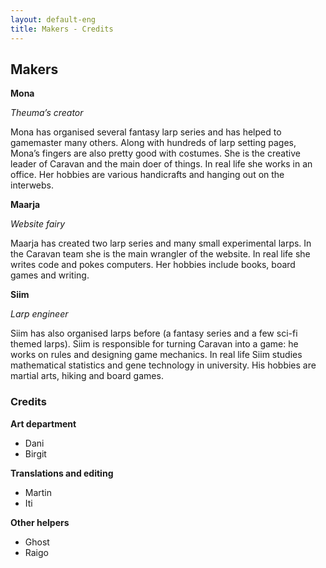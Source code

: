 ```yaml
---
layout: default-eng
title: Makers - Credits
---
```

## Makers

**Mona**

_Theuma’s creator_

Mona has organised several fantasy larp series and has helped to gamemaster many others. Along with hundreds of larp setting pages, Mona’s fingers are also pretty good with costumes. She is the creative leader of Caravan and the main doer of things. In real life she works in an office. Her hobbies are various handicrafts and hanging out on the interwebs. 

**Maarja**

_Website fairy_

Maarja has created two larp series and many small experimental larps. In the Caravan team she is the main wrangler of the website. In real life she writes code and pokes computers. Her hobbies include books, board games and writing. 

**Siim**

_Larp engineer_

Siim has also organised larps before (a fantasy series and a few sci-fi themed larps). Siim is responsible for turning Caravan into a game: he works on rules and designing game mechanics. In real life Siim studies mathematical statistics and gene technology in university. His hobbies are martial arts, hiking and board games. 

### Credits

**Art department**
* Dani
* Birgit

**Translations and editing**
* Martin
* Iti

**Other helpers**
* Ghost
* Raigo
